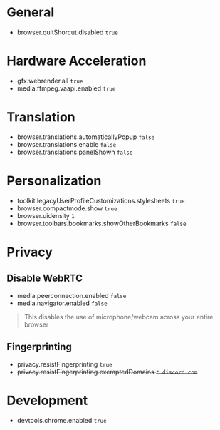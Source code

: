 # General
* browser.quitShorcut.disabled `true`

# Hardware Acceleration
* gfx.webrender.all `true`
* media.ffmpeg.vaapi.enabled `true`

# Translation
* browser.translations.automaticallyPopup `false`
* browser.translations.enable `false`
* browser.translations.panelShown `false`

# Personalization
* toolkit.legacyUserProfileCustomizations.stylesheets `true`
* browser.compactmode.show `true`
* browser.uidensity `1`
* browser.toolbars.bookmarks.showOtherBookmarks `false`

# Privacy

## Disable WebRTC
* media.peerconnection.enabled `false`
* media.navigator.enabled `false`

> This disables the use of microphone/webcam across your entire browser

## Fingerprinting
* privacy.resistFingerprinting `true`
* ~~privacy.resistFingerprinting.exemptedDomains `*.discord.com`~~

# Development
* devtools.chrome.enabled `true`
